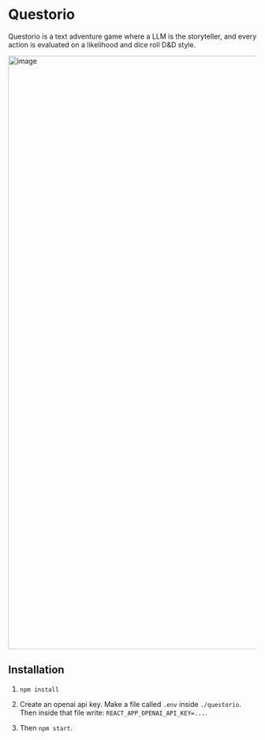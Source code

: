 # Questorio

Questorio is a text adventure game where a LLM is the storyteller, and every action is evaluated on a likelihood and dice roll D&D style.

<img width="1205" alt="image" src="https://github.com/fractal1729/questorio/assets/17102158/daa86937-97ab-4d90-a24e-fd455de7da28">


## Installation

1. `npm install`

2. Create an openai api key. Make a file called `.env` inside `./questorio`. Then inside that file write:
`REACT_APP_OPENAI_API_KEY=...`.

3. Then `npm start`.
